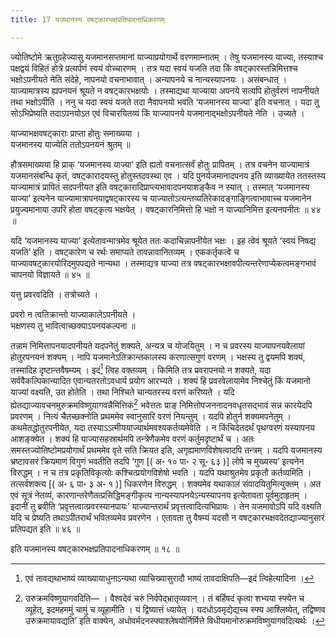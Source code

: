 ```yaml
---
title: 17 यजमानस्य वषट्कारभक्षप्रतिपादनाधिकरणम्

---
```

ज्योतिष्टोमे ऋतुग्रहेज्यासु यजमानसप्तमानां याज्याप्रयोगार्थे वरणमाम्नातम् । तेषु यजमानस्य याज्या, तस्याश्च पक्षद्वयं विहितं होत्रे प्रत्यर्पणं स्वयं वोच्चारणम् । तत्र यदा स्वयं यजति तदा किं वषट्कारस्तन्निमित्तश्च भक्षोऽपनीयते नेति संदेहे, नापनयो वचनाभावात् । अन्यापनये च नान्यस्यापनयः । असंबन्धात् । याज्यामात्रस्य ह्यपनयनं श्रूयते न वषट्कारभक्षयोः । तस्माद्यथा याज्याया अपनये सत्यपि होतुर्वरणं नापनीयते तथा भक्षोऽपीति । ननु च यदा स्वयं यजते तदा नैवापनयो भवति ‘यजमानस्य याज्या’ इति वचनात् । यदा तु सोऽभिप्रेष्यति तदाऽपनयोऽत एवं विचारयितव्यं किं याज्यापनये यजमानाद्भक्षोऽपनीयते नेति । उच्यते ।

याज्याभक्षवषट्काराः प्राप्ता होतुः समाख्यया ।  
यजमानस्य याज्येति ततोऽपनयनं श्रुतम् ॥  


हौत्रसमाख्यया हि प्राक् ‘यजमानस्य याज्या’ इति ह्यतो वचनात्सर्वं होतुः प्रापितम् । तत्र वचनेन याज्यामात्रं यजमानसंबन्धि कृतं, वषट्कारादयस्तु होतुस्तदवस्था एव । यदि पुनर्यजमानादपनय इति व्याख्यायेत ततस्तस्य याज्यामात्रं प्रापितं सदपनीयत इति वषट्कारादिप्राप्त्यभावादपनयाशङ्कैव न स्यात् । तस्मात् ‘यजमानस्य याज्या’ इत्यनेन याज्यामात्रापनयाद्वषट्कारस्य च याज्यातोऽत्यन्तव्यतिरेकादङ्गाङ्गित्वाभावाच्च यजमानेन प्रयुज्यमानाया उपरि होता वषट्कृत्य भक्षयेत् । वषट्कारनिमित्तो हि भक्षो न याज्यानिमित्त इत्यनपनीतः ॥ ४४ ॥

यदि ‘यजमानस्य याज्या’ इत्येतावन्मात्रमेव श्रूयेत ततः कदाचिन्नापनीयेत भक्षः । इह त्वेवं श्रूयते ‘स्वयं निषद्य यजति’ इति । वषट्कारेण च रर्थः समाप्यते तावन्नावानितव्यम् । एककर्तृकत्वे च याज्यावषट्कारयोरिदमुपपद्यते नान्यथा । तस्माद्यत्र याज्या तत्र वषट्कारभक्षावपीत्यन्तरेणाप्येकत्वमङ्गभावं चापनयो विज्ञायते ॥ ४५ ॥

यत्तु प्रवरवदिति । तत्रोच्यते ।

प्रवरो न त्वतिक्रान्तो याज्याकालेऽपनीयते ।  
भक्षणस्य तु भावित्वाच्छक्याऽपनयकल्पना ॥  


तन्नाम निमित्तापनयादपनीयते यदपनेतुं शक्यते, अन्यत्र च योजयितुम् । न च प्रवरस्य याज्यापनयवेलायां होतुरपनयनं शक्यम् । नापि यजमानेऽतिक्रान्तकालस्य करणात्सगुणं वरणम् । भक्षस्य तु द्वयमपि शक्यं, तस्मादिह दृष्टान्तवैषम्यम् । इदं[^1] त्विह वक्तव्यम् । किमिति तत्र प्रवरापनयो न शक्यते, यदा सर्ववैकल्पिकान्यादित एवान्यतरतोऽवधार्य प्रयोग आरभ्यते । शक्यं हि प्रवरवेलायामेव निश्चेतुं किं यजमानो याज्यां वक्ष्यति, उत होतेति । तथा निश्चिते चान्यतरस्य वरणं करिष्यते । यदि ह्येतद्याज्यावचनमुरुक्रमविष्णुयागवन्नैमित्तिकं[^2] भवेत्ततः प्राङ् निमित्तोपजननादनवधृतसद्भावं सन्न कारयेदपि प्रवरणम् । नित्यं चैतच्छक्नोति प्रथममेव स्वानुसारि वरणं नियन्तुम् । यदपि होतुर्न शक्यमपनेतुम् । कथमेतद्धोतुरपनीयेत, यदा तस्याऽऽत्मीययाज्यार्थमवश्यकर्तव्यमेवेति । न किंचिदेतदर्थं पृथग्वरणं यस्यापनय आशङ्क्येत । शक्यं हि याज्यासहस्रार्थमपि तन्त्रेणैकमेव वरणं कर्तुमदृष्टार्थं च । अतः समस्तज्योतिष्टोमप्रयोगार्थं प्रथममेव वृते सति क्रियत इति, अगृह्यमाणविशेषत्वादपि तन्त्रम् । यदपि यजमानस्य भ्रष्टावसरं क्रियमाणं विगुणं भवतीति तदपि ‘गुण \[( अ॰ १० पा॰ २ सू॰ ६३ )\] लोपे च मुख्यस्य’ इत्यनेन विरुद्धम् । न च तत्र प्रकृतिविकृत्योः कश्चित्प्रयोगविशेषो भवति । यदपि यथाश्रुतमेव प्रकृतौ कर्तव्यमिति । तत्सर्वशक्त्य \[( अ॰ ६ पा॰ ३ अ॰ १ )\] धिकरणेन विरुद्धम् । शक्यमेव यथाकालं संपादयितुमित्युक्तम् । अत एवं सूत्रं नेतव्यं, कारणान्तरेणैतत्प्रसिद्धिमङ्गीकृत्य नान्यस्यापनयेऽन्यस्यापनय इत्येतावता पूर्वमुदाहृतम् । इदानीं तु ब्रवीति ‘प्रवृत्तत्वात्प्रवरस्यानपायः’ याज्यान्तरार्थं प्रवृत्तत्वादित्यभिप्रायः । तेन यजमावोऽपि यदि वक्ष्यति यदि च प्रेष्यति तथाऽपीतरार्थं भवितव्यमेव प्रवरणेन । एतावता तु वैषम्यं यदसौ न वषट्कारभक्षवदेतद्याज्यानुसारं प्रतिपद्यत इति ॥ ४६ ॥

[^1]: एवं तावद्यथाभाष्यं व्याख्यायाधुनाऽन्यथा व्याचिख्यासुरादौ भाष्यं तावदाक्षिपति—इदं त्विहेत्यादिना ।


[^2]: उरुक्रमविष्णुयागवदिति— । वैश्वदेवं चरुं निर्वपेद्भ्रातृव्यवान् । तं बर्हिषदं कृत्वा शभ्यया स्फ्येन च व्यूहेत्, इदमहममुं चामुं च व्यूहामीति । यं द्विष्यात्तं ध्यायेत् । यदधोऽवमृद्येद्यच्च स्फ्य आश्लिष्येत्, तद्विष्णव उरुक्रमायावद्यति’ इति वाक्येन, अधोवर्मदनस्फ्याश्लेषयोर्निर्मित्ते विधीयमानोरुक्रमविष्णुयागवदित्यर्थः ।


इति यजमानस्य वषट्कारभक्षप्रतिपादनाधिकरणम् ॥ १८ ॥
